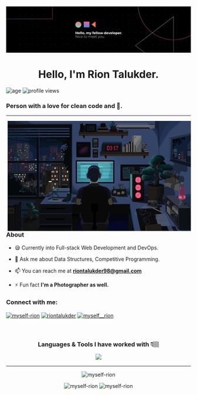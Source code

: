 ![MasterHead](./banner.png)
<h1 align="center">Hello, I'm Rion Talukder.</h1>

![age](https://img.shields.io/badge/age-24-red)
![profile views](https://komarev.com/ghpvc/?username=myself-rion)
<h3 align="left">Person with a love for clean code and 🍵.</h3>

---

<img align="right" alt="Coding" width="500px" height='300' src="./coding_gif.gif" >

### About
- 😪 Currently into Full-stack Web Development and DevOps.

- 🤔 Ask me about Data Structures, Competitive Programming.

- 📫 You can reach me at **riontalukder98@gmail.com**
  
- ⚡ Fun fact **I'm a Photographer as well.**


### Connect with me:
<p align="left">
<a href="https://www.leetcode.com/myself-rion" target="blank"><img align="center" src="https://raw.githubusercontent.com/rahuldkjain/github-profile-readme-generator/master/src/images/icons/Social/leet-code.svg" alt="myself-rion" height="25" width="35" /></a>
<a href="https://linkedin.com/in/riontalukder" target="blank"><img align="center" src="https://raw.githubusercontent.com/rahuldkjain/github-profile-readme-generator/master/src/images/icons/Social/linked-in-alt.svg" alt="riontalukder" height="25" width="35" /></a>
<a href="https://instagram.com/myself__rion" target="blank"><img align="center" src="https://raw.githubusercontent.com/rahuldkjain/github-profile-readme-generator/master/src/images/icons/Social/instagram.svg" alt="myself__rion" height="25" width="35" /></a>
</p>
<br>

##


### <p align="center">Languages & Tools I have worked with 👇🏼</p>

<p align="center">
  <a href="https://skillicons.dev">
    <img src="https://skillicons.dev/icons?i=cpp,java,python,html,css,tailwind,javascript,react,redux,nextjs,appwrite,nodejs,mysql,postgres,git" />
  </a>
</p>


---

<p align="center"><img src="https://github-readme-stats.vercel.app/api/top-langs?username=myself-rion&show_icons=true&locale=en&layout=donut&theme=github_dark&hide_border=true" alt="myself-rion" height="250"/></p>


<p align="center">
  <img src="https://github-readme-stats.vercel.app/api?username=myself-rion&show_icons=true&locale=en&theme=github_dark&hide_border=true" alt="myself-rion"  height="200" />
  <img src="https://github-readme-streak-stats.herokuapp.com/?user=myself-rion&theme=github_dark&hide_border=true&text_color=#010101" alt="myself-rion" height="200"/>
</p>
